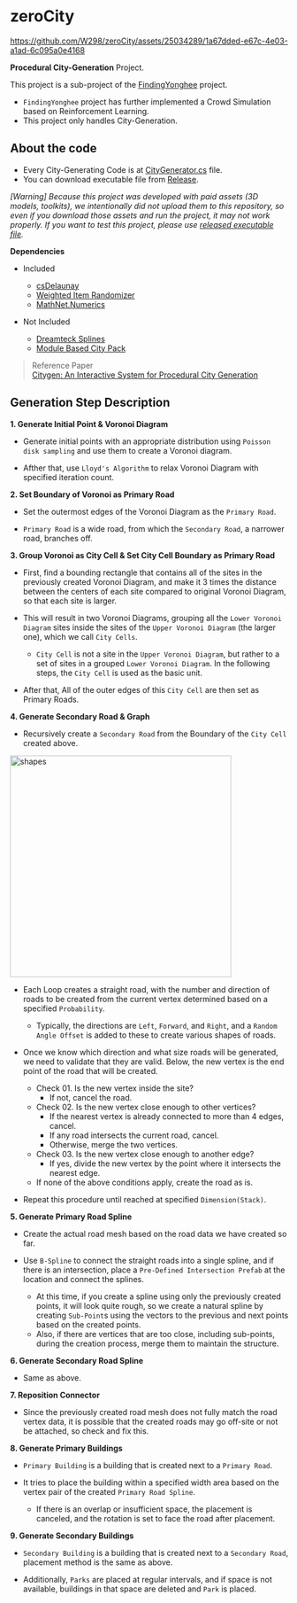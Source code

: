 # zeroCity

https://github.com/W298/zeroCity/assets/25034289/1a67dded-e67c-4e03-a1ad-6c095a0e4168

**Procedural City-Generation** Project.

This project is a sub-project of the [FindingYonghee](https://youtu.be/IbnIGOHuBFU?si=1Ml9hwgt_yT7VyK0) project.

- `FindingYonghee` project has further implemented a Crowd Simulation based on Reinforcement Learning.
- This project only handles City-Generation.

## About the code
- Every City-Generating Code is at [CityGenerator.cs](https://github.com/W298/zeroCity/blob/master/Assets/CityGeneration/Scripts/CityGenerator.cs) file.  
- You can download executable file from [Release](https://github.com/W298/zeroCity/releases).

_[Warning] Because this project was developed with paid assets (3D models, toolkits), we intentionally did not upload them to this repository, so even if you download those assets and run the project, it may not work properly. If you want to test this project, please use [released executable file](https://github.com/W298/zeroCity/releases)._

**Dependencies**

- Included
  - [csDelaunay](https://github.com/PouletFrit/csDelaunay)
  - [Weighted Item Randomizer](https://github.com/BlueRaja/Weighted-Item-Randomizer-for-C-Sharp)
  - [MathNet.Numerics](https://www.nuget.org/packages/MathNet.Numerics/)

- Not Included
  - [Dreamteck Splines](https://assetstore.unity.com/packages/tools/utilities/dreamteck-splines-61926)
  - [Module Based City Pack](https://assetstore.unity.com/packages/3d/environments/urban/module-based-city-pack-154302)

> Reference Paper  
> [Citygen: An Interactive System for Procedural City Generation](https://www.citygen.net/files/citygen_gdtw07.pdf)

## Generation Step Description

**1. Generate Initial Point & Voronoi Diagram**

- Generate initial points with an appropriate distribution using `Poisson disk sampling` and use them to create a Voronoi diagram.

- Afther that, use `Lloyd's Algorithm` to relax Voronoi Diagram with specified iteration count.

**2. Set Boundary of Voronoi as Primary Road**

- Set the outermost edges of the Voronoi Diagram as the `Primary Road`.

- `Primary Road` is a wide road, from which the `Secondary Road`, a narrower road, branches off.

**3. Group Voronoi as City Cell & Set City Cell Boundary as Primary Road**

- First, find a bounding rectangle that contains all of the sites in the previously created Voronoi Diagram, and make it 3 times the distance between the centers of each site compared to original Voronoi Diagram, so that each site is larger.

- This will result in two Voronoi Diagrams, grouping all the `Lower Voronoi Diagram` sites inside the sites of the `Upper Voronoi Diagram` (the larger one), which we call `City Cells`.
  - `City Cell` is not a site in the `Upper Voronoi Diagram`, but rather to a set of sites in a grouped `Lower Voronoi Diagram`. In the following steps, the `City Cell` is used as the basic unit.

- After that, All of the outer edges of this `City Cell` are then set as Primary Roads.

**4. Generate Secondary Road & Graph**

- Recursively create a `Secondary Road` from the Boundary of the `City Cell` created above.

<img width="400" alt="shapes" src="https://github.com/W298/zeroCity/assets/25034289/100e966e-0f7b-48f7-8296-1bf180da2eee">

- Each Loop creates a straight road, with the number and direction of roads to be created from the current vertex determined based on a specified `Probability`.
  - Typically, the directions are `Left`, `Forward`, and `Right`, and a `Random Angle Offset` is added to these to create various shapes of roads.

- Once we know which direction and what size roads will be generated, we need to validate that they are valid. Below, the new vertex is the end point of the road that will be created.
  - Check 01. Is the new vertex inside the site?
    - If not, cancel the road.
  - Check 02. Is the new vertex close enough to other vertices?
    - If the nearest vertex is already connected to more than 4 edges, cancel.
    - If any road intersects the current road, cancel.
    - Otherwise, merge the two vertices.
  - Check 03. Is the new vertex close enough to another edge?
    - If yes, divide the new vertex by the point where it intersects the nearest edge.
  - If none of the above conditions apply, create the road as is.
 
- Repeat this procedure until reached at specified `Dimension(Stack)`.

**5. Generate Primary Road Spline**

- Create the actual road mesh based on the road data we have created so far.

- Use `B-Spline` to connect the straight roads into a single spline, and if there is an intersection, place a `Pre-Defined Intersection Prefab` at the location and connect the splines.
  - At this time, if you create a spline using only the previously created points, it will look quite rough, so we create a natural spline by creating `Sub-Point`s using the vectors to the previous and next points based on the created points.
  - Also, if there are vertices that are too close, including sub-points, during the creation process, merge them to maintain the structure.

**6. Generate Secondary Road Spline**

- Same as above.

**7. Reposition Connector**

- Since the previously created road mesh does not fully match the road vertex data, it is possible that the created roads may go off-site or not be attached, so check and fix this.

**8. Generate Primary Buildings**

- `Primary Building` is a building that is created next to a `Primary Road`.

- It tries to place the building within a specified width area based on the vertex pair of the created `Primary Road Spline`.
  - If there is an overlap or insufficient space, the placement is canceled, and the rotation is set to face the road after placement.

**9. Generate Secondary Buildings** 

- `Secondary Building` is a building that is created next to a `Secondary Road`, placement method is the same as above.

- Additionally, `Parks` are placed at regular intervals, and if space is not available, buildings in that space are deleted and `Park` is placed.
